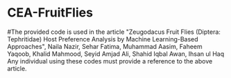 # CEA-FruitFlies
#The provided code is used in the article "Zeugodacus Fruit Flies (Diptera: Tephritidae) Host Preference Analysis by Machine Learning-Based Approaches", Naila Nazir, Sehar Fatima, Muhammad Aasim, Faheem Yaqoob, Khalid Mahmood, Seyid Amjad Ali, Shahid Iqbal Awan, Ihsan ul Haq
Any individual using these codes must provide a reference to the above article.
